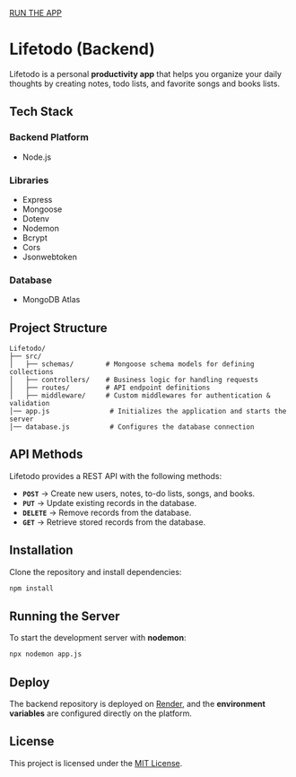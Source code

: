 [RUN THE APP](https://lifeist-my.netlify.app/)

# Lifetodo (Backend)

Lifetodo is a personal **productivity app** that helps you organize your daily thoughts by creating notes, todo lists, and favorite songs and books lists.

## Tech Stack

### **Backend Platform**
- Node.js

### **Libraries**
- Express
- Mongoose
- Dotenv
- Nodemon
- Bcrypt
- Cors
- Jsonwebtoken

### **Database**
- MongoDB Atlas

## Project Structure

```
Lifetodo/
├── src/
│   ├── schemas/        # Mongoose schema models for defining collections
│   ├── controllers/    # Business logic for handling requests
│   ├── routes/         # API endpoint definitions
│   ├── middleware/     # Custom middlewares for authentication & validation
│── app.js               # Initializes the application and starts the server
│── database.js          # Configures the database connection
```

## API Methods

Lifetodo provides a REST API with the following methods:

- **`POST`** → Create new users, notes, to-do lists, songs, and books.
- **`PUT`** → Update existing records in the database.
- **`DELETE`** → Remove records from the database.
- **`GET`** → Retrieve stored records from the database.

## Installation

Clone the repository and install dependencies:

```bash
npm install
```

## Running the Server

To start the development server with **nodemon**:

```bash
npx nodemon app.js
```
## Deploy

The backend repository is deployed on [Render](https://render.com), and the **environment variables** are configured directly on the platform.

## License

This project is licensed under the [MIT License](https://choosealicense.com/licenses/mit/).
